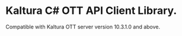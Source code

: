 # Kaltura C# OTT API Client Library.
Compatible with Kaltura OTT server version 10.3.1.0 and above.
